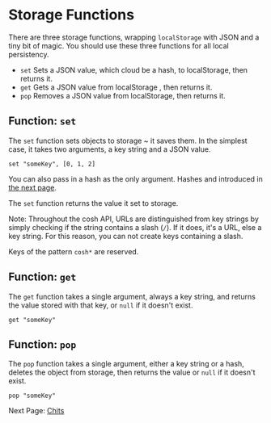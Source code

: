# Storage Functions

There are three storage functions, wrapping `localStorage` with JSON and a tiny
bit of magic. You should use these three functions for all local persistency.

- `set` Sets a JSON value, which cloud be a hash, to localStorage, then returns it.
- `get` Gets a JSON value from localStorage , then returns it.
- `pop` Removes a JSON value from localStorage, then returns it.

## Function: `set`

The `set` function sets objects to storage ~ it saves them. In the simplest
case, it takes two arguments, a key string and a JSON value.

    set "someKey", [0, 1, 2]

You can also pass in a hash as the only argument. Hashes and introduced in [the
next page][1].

The `set` function returns the value it set to storage.

Note: Throughout the cosh API, URLs are distinguished from key strings by simply checking
if the string contains a slash (`/`). If it does, it's a URL, else a key string. For
this reason, you can not create keys containing a slash.

Keys of the pattern `cosh*` are reserved.

## Function: `get`

The `get` function takes a single argument, always a key string, and returns the
value stored with that key, or `null` if it doesn't exist.

    get "someKey"

## Function: `pop`

The `pop` function takes a single argument, either a key string or a hash,
deletes the object from storage, then returns the value or `null` if it
doesn't exist.

    pop "someKey"

Next Page: [Chits][1]

[1]: /docs/book/cosh_chits.md
